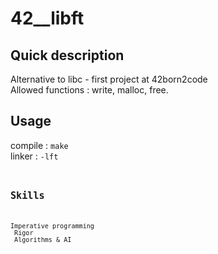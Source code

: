# 42__libft

## Quick description
Alternative to libc - first project at 42born2code <br/>
Allowed functions : write, malloc, free.

## Usage
compile : <code>make</code> <br/>
linker : <code>-lft<code>

## Skills
Imperative programming  <br/>
Rigor  <br/>
Algorithms & AI
